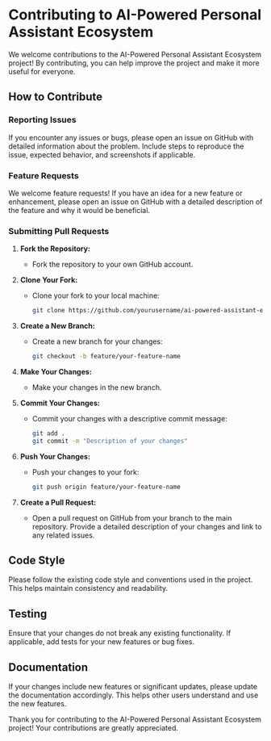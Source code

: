 
# Contributing to AI-Powered Personal Assistant Ecosystem

We welcome contributions to the AI-Powered Personal Assistant Ecosystem project! By contributing, you can help improve the project and make it more useful for everyone.

## How to Contribute

### Reporting Issues

If you encounter any issues or bugs, please open an issue on GitHub with detailed information about the problem. Include steps to reproduce the issue, expected behavior, and screenshots if applicable.

### Feature Requests

We welcome feature requests! If you have an idea for a new feature or enhancement, please open an issue on GitHub with a detailed description of the feature and why it would be beneficial.

### Submitting Pull Requests

1. **Fork the Repository:**
   - Fork the repository to your own GitHub account.

2. **Clone Your Fork:**
   - Clone your fork to your local machine:
     ```sh
     git clone https://github.com/yourusername/ai-powered-assistant-ecosystem.git
     ```

3. **Create a New Branch:**
   - Create a new branch for your changes:
     ```sh
     git checkout -b feature/your-feature-name
     ```

4. **Make Your Changes:**
   - Make your changes in the new branch.

5. **Commit Your Changes:**
   - Commit your changes with a descriptive commit message:
     ```sh
     git add .
     git commit -m "Description of your changes"
     ```

6. **Push Your Changes:**
   - Push your changes to your fork:
     ```sh
     git push origin feature/your-feature-name
     ```

7. **Create a Pull Request:**
   - Open a pull request on GitHub from your branch to the main repository. Provide a detailed description of your changes and link to any related issues.

## Code Style

Please follow the existing code style and conventions used in the project. This helps maintain consistency and readability.

## Testing

Ensure that your changes do not break any existing functionality. If applicable, add tests for your new features or bug fixes.

## Documentation

If your changes include new features or significant updates, please update the documentation accordingly. This helps other users understand and use the new features.

Thank you for contributing to the AI-Powered Personal Assistant Ecosystem project! Your contributions are greatly appreciated.
